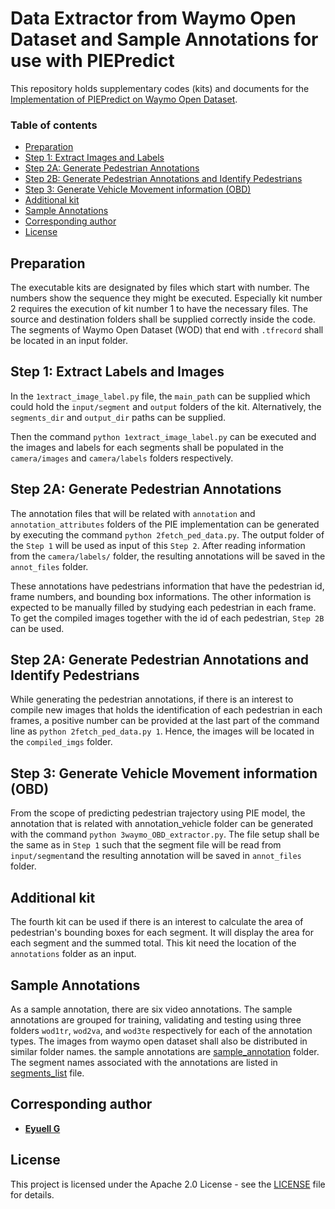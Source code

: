 # Data Extractor from Waymo Open Dataset and Sample Annotations for use with PIEPredict

This repository holds supplementary codes (kits) and documents for the [Implementation of PIEPredict on Waymo Open Dataset](https://github.com/eyuell/ped-int-tra).

### Table of contents
* [Preparation](#prep)
* [Step 1: Extract Images and Labels](#exe_step1)
* [Step 2A: Generate Pedestrian Annotations](#exe_step2A)
* [Step 2B: Generate Pedestrian Annotations and Identify Pedestrians](#exe_step2B)
* [Step 3: Generate Vehicle Movement information (OBD)](#exe_step3)
* [Additional kit](#ped_area)
* [Sample Annotations](#samples)
* [Corresponding author](#author)
* [License](#license)


<a name="prep"></a>
## Preparation

The executable kits are designated by files which start with number. The numbers show the sequence they might be executed. Especially kit number 2 requires the execution of kit number 1 to have the necessary files. The source and destination folders shall be supplied correctly inside the code. The segments of Waymo Open Dataset (WOD) that end with `.tfrecord` shall be located in an input folder.

<a name="exe_step1"></a>
## Step 1: Extract Labels and Images

In the `1extract_image_label.py` file, the `main_path` can be supplied which could hold the `input/segment` and `output` folders of the kit. Alternatively, the `segments_dir` and `output_dir` paths can be supplied. 

Then the command `python 1extract_image_label.py` can be executed and the images and labels for each segments shall be populated in the `camera/images` and `camera/labels` folders respectively.

<a name="exe_step2A"></a>
## Step 2A: Generate Pedestrian Annotations

The annotation files that will be related with `annotation` and `annotation_attributes` folders of the PIE implementation can be generated by executing the command `python 2fetch_ped_data.py`. The output folder of the `Step 1` will be used as input of this `Step 2`. After reading information from the `camera/labels/` folder, the resulting annotations will be saved in the `annot_files` folder. 

These annotations have pedestrians information that have the pedestrian id, frame numbers, and bounding box informations. The other information is expected to be manually filled by studying each pedestrian in each frame. To get the compiled images together with the id of each pedestrian, `Step 2B` can be used.

<a name="exe_step2B"></a>
## Step 2A: Generate Pedestrian Annotations and Identify Pedestrians

While generating the pedestrian annotations, if there is an interest to compile new images that holds the identification of each pedestrian in each frames, a positive number can be provided at the last part of the command line as `python 2fetch_ped_data.py 1`. Hence, the images will be located in the `compiled_imgs` folder.

<a name="exe_step3"></a>
## Step 3: Generate Vehicle Movement information (OBD)

From the scope of predicting pedestrian trajectory using PIE model, the annotation that is related with annotation_vehicle folder can be generated with the command `python 3waymo_OBD_extractor.py`. The file setup shall be the same as in `Step 1` such that the segment file will be read from `input/segment`and the resulting annotation will be saved in `annot_files` folder.

<a name="ped_area"></a>
## Additional kit

The fourth kit can be used if there is an interest to calculate the area of pedestrian's bounding boxes for each segment. It will display the area for each segment and the summed total. This kit need the location of the `annotations` folder as an input.

<a name="samples"></a>
## Sample Annotations

As a sample annotation, there are six video annotations. The sample annotations are grouped for training, validating and testing using three folders `wod1tr`, `wod2va`, and `wod3te` respectively for each of the annotation types. The images from waymo open dataset shall also be distributed in similar folder names. the sample annotations are [sample_annotation](sample_annotation) folder. The segment names associated with the annotations are listed in [segments_list](segments_list.txt) file.

<a name="author"></a>
## Corresponding author

* **[Eyuell G](https://www.linkedin.com/in/eyuell/)**

<a name="license"></a>
## License
This project is licensed under the Apache 2.0 License - see the [LICENSE](LICENSE) file for details.